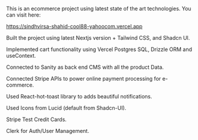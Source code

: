 This is an ecommerce project using latest state of the art technologies. You can visit here:

https://sindhvirsa-shahid-cool88-yahoocom.vercel.app


Built the project using latest Nextjs version + Tailwind CSS, and Shadcn UI.

Implemented cart functionality using Vercel Postgres SQL, Drizzle ORM and useContext.

Connected to Sanity as back end CMS with all the product Data.

Connected Stripe APIs to power online payment processing for e-commerce.

Used React-hot-toast library to adds beautiful notifications.

Used Icons from Lucid (default from Shadcn-UI).

Stripe Test Credit Cards.

Clerk for Auth/User Management.
